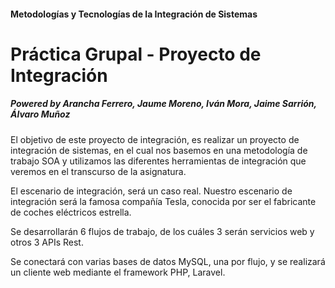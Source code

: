 #### Metodologías y Tecnologías de la Integración de Sistemas
# Práctica Grupal - Proyecto de Integración

##### _Powered by Arancha Ferrero, Jaume Moreno, Iván Mora, Jaime Sarrión, Álvaro Muñoz_

El objetivo de este proyecto de integración, es realizar un proyecto de integración de sistemas, en el cual nos basemos en una metodología de trabajo SOA y utilizamos las diferentes herramientas de integración que veremos en el transcurso de la asignatura.

El escenario de integración, será un caso real. Nuestro escenario de integración será la famosa compañía Tesla, conocida por ser
el fabricante de coches eléctricos estrella.

Se desarrollarán 6 flujos de trabajo, de los cuáles 3 serán servicios web y  otros 3 APIs Rest.

Se conectará con varias bases de datos MySQL, una por flujo, y se realizará un cliente web mediante el framework PHP, Laravel.
